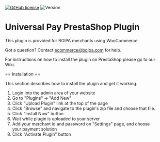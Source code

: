 [![GitHub license](https://img.shields.io/github/license/UniversalPay/prestashop_beta)](https://github.com/UniversalPay/prestashop_beta/blob/master/LICENSE)
![Version](https://img.shields.io/badge/version-1.0-informational)

# Universal Pay PrestaShop Plugin


This plugin is provided for BOIPA merchants using WooCommerce.

Got a question? Contact ecommerce@boipa.com for help.

For instructions on how to install the plugin on PrestaShop please go to our Wiki.

== Installation ==

This section describes how to install the plugin and get it working.

1. Login into the admin area of your website
2. Go to "Plugins" -> "Add New"
3. Click "Upload Plugin" link at the top of the page
4. Click "Browse" and navigate to the plugin's zip file and choose that file.
5. Click "Install Now" button
6. Wait while plugin is uploaded to your server
7. Add your merchant id and password on "Settings" page, and choose your payment solution
8. Click "Activate Plugin" button